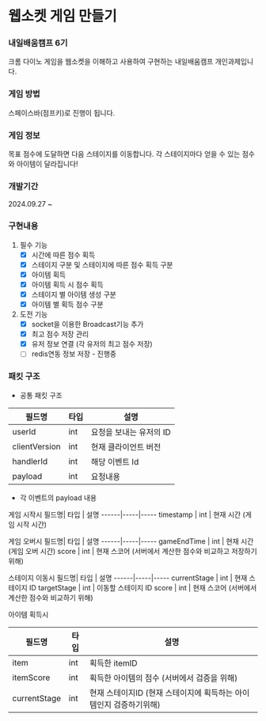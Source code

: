 # 웹소켓 게임 만들기

### 내일배움캠프 6기

크롬 다이노 게임을 웹소켓을 이해하고 사용하여 구현하는 내일배움캠프 개인과제입니다.

### 게임 방법

스페이스바(점프키)로 진행이 됩니다.

### 게임 정보

목표 점수에 도달하면 다음 스테이지를 이동합니다.
각 스테이지마다 얻을 수 있는 점수와 아이템이 달라집니다!

### 개발기간

2024.09.27 ~

### 구현내용

1. 필수 기능
   - [x] 시간에 따른 점수 획득
   - [x] 스테이지 구분 및 스테이지에 따른 점수 획득 구분
   - [x] 아이템 획득
   - [x] 아이템 획득 시 점수 획득
   - [x] 스테이지 별 아이템 생성 구분
   - [x] 아이템 별 획득 점수 구분
2. 도전 기능
   - [x] socket을 이용한 Broadcast기능 추가
   - [x] 최고 점수 저장 관리
   - [x] 유저 정보 연결 (각 유저의 최고 점수 저장)
   - [ ] redis연동 정보 저장 - 진행중

### 패킷 구조

- 공통 패킷 구조

| 필드명        | 타입 | 설명                    |
| ------------- | ---- | ----------------------- |
| userId        | int  | 요청을 보내는 유저의 ID |
| clientVersion | int  | 현재 클라이언트 버전    |
| handlerId     | int  | 해당 이벤트 Id          |
| payload       | int  | 요청내용                |

- 각 이벤트의 payload 내용

게임 시작시
필드명| 타입 | 설명
------|-----|-----
timestamp | int | 현재 시간 (게임 시작 시간)

게임 오버시
필드명| 타입 | 설명
------|-----|-----
gameEndTime | int | 현재 시간 (게임 오버 시간)
score | int | 현재 스코어 (서버에서 계산한 점수와 비교하고 저장하기위해)

스테이지 이동시
필드명| 타입 | 설명
------|-----|-----
currentStage | int | 현재 스테이지 ID
targetStage | int | 이동할 스테이지 ID
score | int | 현재 스코어 (서버에서 계산한 점수와 비교하기 위해)

아이템 획득시

| 필드명       | 타입 | 설명                                                               |
| ------------ | ---- | ------------------------------------------------------------------ |
| item         | int  | 획득한 itemID                                                      |
| itemScore    | int  | 획득한 아이템의 점수 (서버에서 검증을 위해)                        |
| currentStage | int  | 현재 스테이지ID (현재 스테이지에 획득하는 아이템인지 검증하기위해) |
